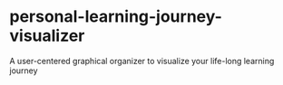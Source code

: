 # personal-learning-journey-visualizer
A user-centered graphical organizer to visualize your life-long learning journey
